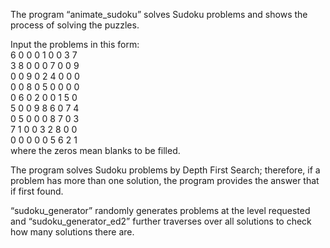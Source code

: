 The program “animate_sudoku” solves Sudoku problems and shows the process of solving the puzzles. 

Input the problems in this form:  
6 0 0 0 1 0 0 3 7  
3 8 0 0 0 7 0 0 9  
0 0 9 0 2 4 0 0 0  
0 0 8 0 5 0 0 0 0  
0 6 0 2 0 0 1 5 0  
5 0 0 9 8 6 0 7 4  
0 5 0 0 0 8 7 0 3  
7 1 0 0 3 2 8 0 0  
0 0 0 0 0 5 6 2 1  
where the zeros mean blanks to be filled.

The program solves Sudoku problems by Depth First Search; therefore, if a problem has more than one solution, the program provides the answer that if first found. 

“sudoku_generator” randomly generates problems at the level requested and  “sudoku_generator_ed2” further traverses over all solutions to check how many solutions there are.